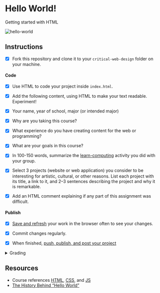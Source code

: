 
# Hello World!

Getting started with HTML

![hello-world](assets/img/hello-world.png)


## Instructions

- [x] Fork this repository and clone it to your `critical-web-design` folder on your machine.


#### Code
- [x] Use HTML to code your project inside `index.html`.
- [x] Add the following content, using HTML to make your text readable. Experiment!
- [x] Your name, year of school, major (or intended major)
- [x] Why are you taking this course?
- [x] What experience do you have creating content for the web or programming?
- [x] What are your goals in this course?
- [x] In 100-150 words, summarize the [learn-computing](https://github.com/omundy/learn-computing) activity you did with your group.
- [x] Select 3 projects (website or web application) you consider to be interesting for artistic, cultural, or other reasons. List each project with its title, a link to it, and 2–3 sentences describing the project and why it is remarkable.
- [x] Add an HTML comment explaining if any part of this assignment was difficult.


#### Publish
- [x] [Save and refresh](https://github.com/omundy/learn-computing/blob/main/topics-keyboard-shortcuts.md#web-development-edit-save-refresh-loop) your work in the browser often to see your changes.
- [x] Commit changes regularly.
- [x] When finished, [push, publish, and post your project](https://docs.google.com/document/d/17U_zmzM_eML_qkG0PaOdDRcEk3YEmbiQ1TyNnbAM08k/edit#bookmark=id.8jryplv1i8a)




<details>
<summary>Grading</summary>

Points | Description
---: | ---
5 | Correct information provided
5 | Instructions followed
5 | Project is online, accessible, and linked from Moodle
5 | Code is working (as intended)
5% | Bonus! Add more info with these [tags](https://www.w3schools.com/tags/default.asp) for extra points `<pre>`, `<blockquote>`, `<img>`, +2 more…
20 | Total possible

</details>



## Resources

- Course references [HTML](https://github.com/omundy/dig245-critical-web-design/blob/main/reference-sheets/html.md), [CSS](https://github.com/omundy/dig245-critical-web-design/blob/main/reference-sheets/css.md), and [JS](https://github.com/omundy/dig245-critical-web-design/blob/main/reference-sheets/javascript.md)
- [The History Behind “Hello World”](https://www.elegantthemes.com/blog/wordpress/the-history-behind-hello-world)
